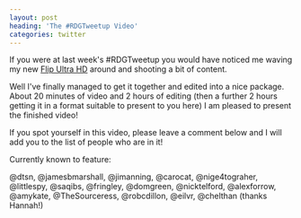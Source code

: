 ```yaml
---
layout: post
heading: 'The #RDGTweetup Video'
categories: twitter
---
```


If you were at last week's #RDGTweetup you would have noticed me waving my new [Flip Ultra HD](http://www.chris-alexander.co.uk/858) around and shooting a bit of content.

Well I've finally managed to get it together and edited into a nice package. About 20 minutes of video and 2 hours of editing (then a further 2 hours getting it in a format suitable to present to you here) I am pleased to present the finished video!

If you spot yourself in this video, please leave a comment below and I will add you to the list of people who are in it!

Currently known to feature:

@dtsn, @jamesbmarshall, @jimanning, @carocat, @nige4tograher, @littlespy, @saqibs, @fringley, @domgreen, @nicktelford, @alexforrow, @amykate, @TheSourceress, @robcdillon, @eilvr, @chelthan (thanks Hannah!)
